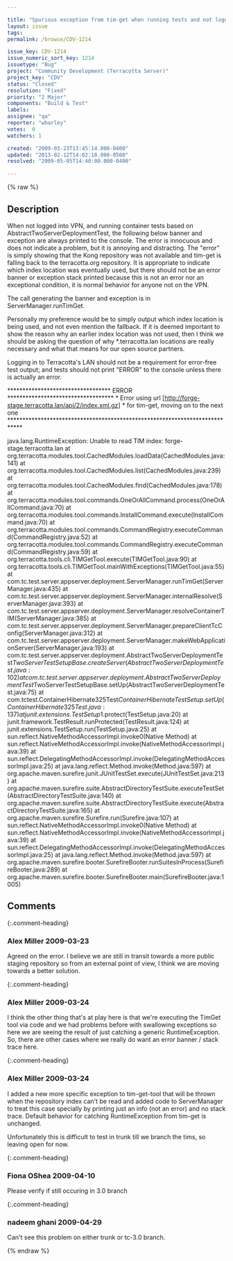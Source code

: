```yaml
---

title: "Spurious exception from tim-get when running tests and not logged on to VPN"
layout: issue
tags: 
permalink: /browse/CDV-1214

issue_key: CDV-1214
issue_numeric_sort_key: 1214
issuetype: "Bug"
project: "Community Development (Terracotta Server)"
project_key: "CDV"
status: "Closed"
resolution: "Fixed"
priority: "2 Major"
components: "Build & Test"
labels: 
assignee: "qa"
reporter: "wharley"
votes:  0
watchers: 1

created: "2009-03-23T13:45:14.000-0400"
updated: "2013-02-12T14:02:18.000-0500"
resolved: "2009-05-05T14:40:00.000-0400"

---
```




{% raw %}



## Description

<div markdown="1" class="description">

When not logged into VPN, and running container tests based on AbstractTwoServerDeploymentTest, the following below banner and exception are always printed to the console.  The error is innocuous and does not indicate a problem, but it is annoying and distracting.  The "error" is simply showing that the Kong repository was not available and tim-get is falling back to the terracotta.org repository.  It is appropriate to indicate which index location was eventually used, but there should not be an error banner or exception stack printed because this is not an error nor an exceptional condition, it is normal behavior for anyone not on the VPN.

The call generating the banner and exception is in ServerManager.runTimGet.

Personally my preference would be to simply output which index location is being used, and not even mention the fallback.  If it is deemed important to show the reason why an earlier index location was not used, then I think we should be asking the question of why \*.terracotta.lan locations are really necessary and what that means for our open source partners.  

Logging in to Terracotta's LAN should not be a requirement for error-free test output; and tests should not print "ERROR" to the console unless there is actually an error.


\*\*\*\*\*\*\*\*\*\*\*\*\*\*\*\*\*\*\*\*\*\*\*\*\*\*\*\*\*\*\*\*\*\* ERROR \*\*\*\*\*\*\*\*\*\*\*\*\*\*\*\*\*\*\*\*\*\*\*\*\*\*\*\*\*\*\*\*\*\*\*
\* Error using url [http://forge-stage.terracotta.lan/api/2/index.xml.gz]
\* for tim-get, moving on to the next one
\*\*\*\*\*\*\*\*\*\*\*\*\*\*\*\*\*\*\*\*\*\*\*\*\*\*\*\*\*\*\*\*\*\*\*\*\*\*\*\*\*\*\*\*\*\*\*\*\*\*\*\*\*\*\*\*\*\*\*\*\*\*\*\*\*\*\*\*\*\*\*\*\*\*\*\*

java.lang.RuntimeException: Unable to read TIM index: forge-stage.terracotta.lan
	at org.terracotta.modules.tool.CachedModules.loadData(CachedModules.java:141)
	at org.terracotta.modules.tool.CachedModules.list(CachedModules.java:239)
	at org.terracotta.modules.tool.CachedModules.find(CachedModules.java:178)
	at org.terracotta.modules.tool.commands.OneOrAllCommand.process(OneOrAllCommand.java:70)
	at org.terracotta.modules.tool.commands.InstallCommand.execute(InstallCommand.java:70)
	at org.terracotta.modules.tool.commands.CommandRegistry.executeCommand(CommandRegistry.java:52)
	at org.terracotta.modules.tool.commands.CommandRegistry.executeCommand(CommandRegistry.java:59)
	at org.terracotta.tools.cli.TIMGetTool.execute(TIMGetTool.java:90)
	at org.terracotta.tools.cli.TIMGetTool.mainWithExceptions(TIMGetTool.java:55)
	at com.tc.test.server.appserver.deployment.ServerManager.runTimGet(ServerManager.java:435)
	at com.tc.test.server.appserver.deployment.ServerManager.internalResolve(ServerManager.java:393)
	at com.tc.test.server.appserver.deployment.ServerManager.resolveContainerTIM(ServerManager.java:385)
	at com.tc.test.server.appserver.deployment.ServerManager.prepareClientTcConfig(ServerManager.java:312)
	at com.tc.test.server.appserver.deployment.ServerManager.makeWebApplicationServer(ServerManager.java:193)
	at com.tc.test.server.appserver.deployment.AbstractTwoServerDeploymentTest$TwoServerTestSetupBase.createServer(AbstractTwoServerDeploymentTest.java:102)
	at com.tc.test.server.appserver.deployment.AbstractTwoServerDeploymentTest$TwoServerTestSetupBase.setUp(AbstractTwoServerDeploymentTest.java:75)
	at com.tctest.ContainerHibernate325Test$ContainerHibernateTestSetup.setUp(ContainerHibernate325Test.java:137)
	at junit.extensions.TestSetup$1.protect(TestSetup.java:20)
	at junit.framework.TestResult.runProtected(TestResult.java:124)
	at junit.extensions.TestSetup.run(TestSetup.java:25)
	at sun.reflect.NativeMethodAccessorImpl.invoke0(Native Method)
	at sun.reflect.NativeMethodAccessorImpl.invoke(NativeMethodAccessorImpl.java:39)
	at sun.reflect.DelegatingMethodAccessorImpl.invoke(DelegatingMethodAccessorImpl.java:25)
	at java.lang.reflect.Method.invoke(Method.java:597)
	at org.apache.maven.surefire.junit.JUnitTestSet.execute(JUnitTestSet.java:213)
	at org.apache.maven.surefire.suite.AbstractDirectoryTestSuite.executeTestSet(AbstractDirectoryTestSuite.java:140)
	at org.apache.maven.surefire.suite.AbstractDirectoryTestSuite.execute(AbstractDirectoryTestSuite.java:165)
	at org.apache.maven.surefire.Surefire.run(Surefire.java:107)
	at sun.reflect.NativeMethodAccessorImpl.invoke0(Native Method)
	at sun.reflect.NativeMethodAccessorImpl.invoke(NativeMethodAccessorImpl.java:39)
	at sun.reflect.DelegatingMethodAccessorImpl.invoke(DelegatingMethodAccessorImpl.java:25)
	at java.lang.reflect.Method.invoke(Method.java:597)
	at org.apache.maven.surefire.booter.SurefireBooter.runSuitesInProcess(SurefireBooter.java:289)
	at org.apache.maven.surefire.booter.SurefireBooter.main(SurefireBooter.java:1005)


</div>

## Comments


{:.comment-heading}
### **Alex Miller** <span class="date">2009-03-23</span>

<div markdown="1" class="comment">

Agreed on the error.  I believe we are still in transit towards a more public staging repository so from an external point of view, I think we are moving towards a better solution.

</div>


{:.comment-heading}
### **Alex Miller** <span class="date">2009-03-24</span>

<div markdown="1" class="comment">

I think the other thing that's at play here is that we're executing the TimGet tool via code and we had problems before with swallowing exceptions so here we are seeing the result of just catching a generic RuntimeException.  So, there are other cases where we really do want an error banner / stack trace here.

</div>


{:.comment-heading}
### **Alex Miller** <span class="date">2009-03-24</span>

<div markdown="1" class="comment">

I added a new more specific exception to tim-get-tool that will be thrown when the repository index can't be read and added code to ServerManager to treat this case specially by printing just an info (not an error) and no stack trace.  Default behavior for catching RuntimeException from tim-get is unchanged.

Unfortunately this is difficult to test in trunk till we branch the tims, so leaving open for now.

</div>


{:.comment-heading}
### **Fiona OShea** <span class="date">2009-04-10</span>

<div markdown="1" class="comment">

Please verify if still occuring in 3.0 branch

</div>


{:.comment-heading}
### **nadeem ghani** <span class="date">2009-04-29</span>

<div markdown="1" class="comment">

Can't see this problem on either trunk or tc-3.0 branch.

</div>



{% endraw %}
